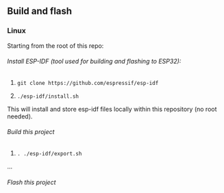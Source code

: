## Build and flash

### Linux

Starting from the root of this repo:

###### Install ESP-IDF (tool used for building and flashing to ESP32):

1. `git clone https://github.com/espressif/esp-idf`

2. `./esp-idf/install.sh`

This will install and store esp-idf files locally within this repository (no root needed).

###### Build this project

1. `. ./esp-idf/export.sh`

...

###### Flash this project
